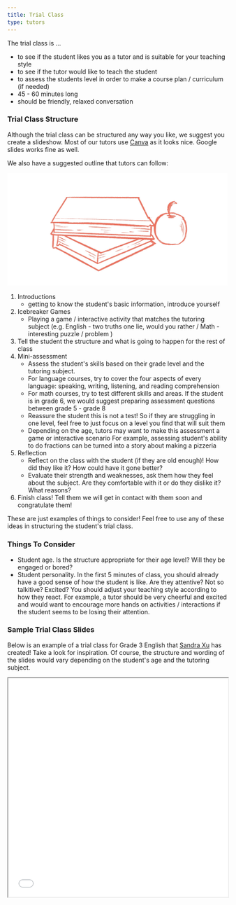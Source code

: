 ```yaml
---
title: Trial Class
type: tutors
---
```


The trial class is ...
- to see if the student likes you as a tutor and is suitable for your teaching style
- to see if the tutor would like to teach the student
- to assess the students level in order to make a course plan / curriculum (if needed)
- 45 - 60 minutes long
- should be friendly, relaxed conversation

### Trial Class Structure

<div class='flex'>
<div>
    <p>Although the trial class can be structured any way you like, we suggest you create a slideshow. Most of our tutors use <a href='https://www.canva.com/'>Canva</a> as it looks nice. Google slides works fine as well. </p>
    <p>We also have a suggested outline that tutors can follow:</p>
</div>
<img src='/assets/docs/trialclass.jpg'>
</div>

1. Introductions
    - getting to know the student's basic information, introduce yourself
2. Icebreaker Games
    - Playing a game / interactive activity that matches the tutoring subject (e.g. English - two truths one lie, would you rather / Math - interesting puzzle / problem )
3. Tell the student the structure and what is going to happen for the rest of class
4. Mini-assessment
    - Assess the student's skills based on their grade level and the tutoring subject.
    - For language courses, try to cover the four aspects of every language: speaking, writing, listening, and reading comprehension
    - For math courses, try to test different skills and areas. If the student is in grade 6, we would suggest preparing assessment questions between grade 5 - grade 8
    - Reassure the student this is not a test! So if they are struggling in one level, feel free to just focus on a level you find that will suit them
    - Depending on the age, tutors may want to make this assessment a game or interactive scenario
        For example, assessing student's ability to do fractions can be turned into a story about making a pizzeria
5. Reflection
    - Reflect on the class with the student (if they are old enough)! How did they like it? How could have it gone better? 
    - Evaluate their strength and weaknesses, ask them how they feel about the subject. Are they comfortable with it or do they dislike it? What reasons?
6. Finish class! Tell them we will get in contact with them soon and congratulate them!

These are just examples of things to consider! Feel free to use any of these ideas in structuring the student's trial class.

### Things To Consider

- Student age. Is the structure appropriate for their age level? Will they be engaged or bored?
- Student personality. In the first 5 minutes of class, you should already have a good sense of how the student is like. Are they attentive? Not so talkitive? Excited? You should adjust your teaching style according to how they react. For example, a tutor should be very cheerful and excited and would want to encourage more hands on activities / interactions if the student seems to be losing their attention.


### Sample Trial Class Slides

Below is an example of a trial class for Grade 3 English that [Sandra Xu](https://vantagetutoring.org/team/sxu) has created! Take a look for inspiration. Of course, the structure and wording of the slides would vary depending on the student's age and the tutoring subject.

<iframe src='/assets/docs/sandra_sample.pdf#toolbar=0' style='width:100%;height:500px;'></iframe>
